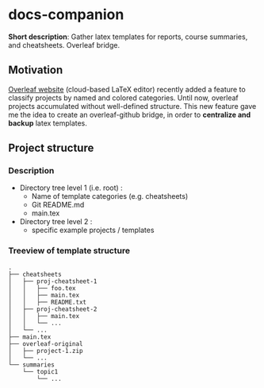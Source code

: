 # docs-companion

**Short description**: Gather latex templates for reports, course summaries, and cheatsheets. Overleaf bridge.

## Motivation 

[Overleaf website](https://www.overleaf.com/) (cloud-based LaTeX editor) recently added a feature to classify projects by named and colored categories.
Until now, overleaf projects accumulated without well-defined structure. This new feature gave me the idea to create an 
overleaf-github bridge, in order to **centralize and backup** latex templates. 

## Project structure

### Description

* Directory tree level 1 (i.e. root) : 
  * Name of template categories (e.g. cheatsheets)
  * Git README.md
  * main.tex
* Directory tree level 2  : 
  * specific example projects / templates 

### Treeview of template structure

```
.
├── cheatsheets
│   ├── proj-cheatsheet-1
│   │   ├── foo.tex
│   │   ├── main.tex
│   │   ├── README.txt
│   ├── proj-cheatsheet-2
│   │   ├── main.tex
│   │   └── ...
│   └── ...
├── main.tex
├── overleaf-original
│   ├── project-1.zip
│   └── ...
└── summaries
    └── topic1
        └── ...
```
